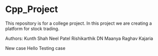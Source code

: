 # Cpp_Project
 This repository is for a college project. 
 In this project we are creating a platform for stock trading.

 Authors:
 Kunth Shah
 Neel Patel
 Rishikarthik 
 DN Maanya
 Raghav Kajaria

 New case
 Hello
 Testing case
